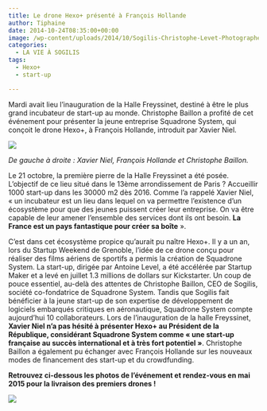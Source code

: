 ```yaml
---
title: Le drone Hexo+ présenté à François Hollande
author: Tiphaine
date: 2014-10-24T08:35:00+00:00
image: /wp-content/uploads/2014/10/Sogilis-Christophe-Levet-Photographe-7651.jpg
categories:
  - LA VIE À SOGILIS
tags:
  - Hexo+
  - start-up

---
```

Mardi avait lieu l’inauguration de la Halle Freyssinet, destiné à être le plus grand incubateur de start-up au monde. Christophe Baillon a profité de cet événement pour présenter la jeune entreprise Squadrone System, qui conçoit le drone Hexo+, à François Hollande, introduit par Xavier Niel.

![](https://66.media.tumblr.com/b33c5f53ccd13c49eef5bda5cfc403e8/tumblr_inline_ndxw0reE4V1t2p7ex.jpg)

_De gauche à droite : Xavier Niel, François Hollande et Christophe Baillon._

Le 21 octobre, la première pierre de la Halle Freyssinet a été posée. L’objectif de ce lieu situé dans le 13ème arrondissement de Paris ? Accueillir 1000 start-up dans les 30000 m2 dès 2016. Comme l’a rappelé Xavier Niel, « un incubateur est un lieu dans lequel on va permettre l’existence d’un écosystème pour que des jeunes puissent créer leur entreprise. On va être capable de leur amener l’ensemble des services dont ils ont besoin. **La France est un pays fantastique pour créer sa boîte** ».

C’est dans cet écosystème propice qu’aurait pu naître Hexo+. Il y a un an, lors du Startup Weekend de Grenoble, l’idée de ce drone conçu pour réaliser des films aériens de sportifs a permis la création de Squadrone System. La start-up, dirigée par Antoine Level, a été accélérée par Startup Maker et a levé en juillet 1.3 millions de dollars sur Kickstarter. Un coup de pouce essentiel, au-delà des attentes de Christophe Baillon, CEO de Sogilis, société co-fondatrice de Squadrone System. Tandis que Sogilis fait bénéficier à la jeune start-up de son expertise de développement de logiciels embarqués critiques en aéronautique, Squadrone System compte aujourd’hui 10 collaborateurs. Lors de l’inauguration de la halle Freyssinet, **Xavier Niel n’a pas hésité à présenter Hexo+ au Président de la République, considérant Squadrone System comme « une start-up française au succès international et à très fort potentiel »**. Christophe Baillon a également pu échanger avec François Hollande sur les nouveaux modes de financement des start-up et du crowdfunding.

**Retrouvez ci-dessous les photos de l’événement et rendez-vous en mai 2015 pour la livraison des premiers drones !**

![](https://66.media.tumblr.com/01453577a31e129ed3b146c29b3ba4ac/tumblr_inline_ndxw2wyjEY1t2p7ex.jpg)
